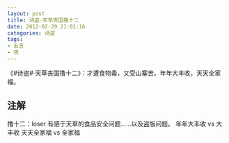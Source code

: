 ```yaml
---
layout: post
title: 诗盗·天草丧国撸十二
date: 2012-02-29 21:01:16
categories: 诗盗
tags:
- 五言
- 喷
---
```

《#诗盗#·天草丧国撸十二》：才遭食物毒，又受山寨苦。年年大丰收，天天全家福。

## 注解
撸十二：loser
有感于天草的食品安全问题……以及盗版问题。
年年大丰收 vs 大丰收
天天全家福 vs 全家福
